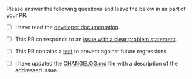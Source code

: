 Please answer the following questions and leave the below in as part of your PR.

- [ ] I have read the [developer documentation](https://github.com/clj-kondo/clj-kondo/blob/master/doc/dev.md).

- [ ] This PR corresponds to an [issue with a clear problem statement](https://github.com/clj-kondo/clj-kondo/blob/master/doc/dev.md#start-with-an-issue-before-writing-code).

- [ ] This PR contains a [test](https://github.com/clj-kondo/clj-kondo/blob/master/doc/dev.md#tests) to prevent against future regressions

- [ ] I have updated the [CHANGELOG.md](https://github.com/clj-kondo/clj-kondo/blob/master/CHANGELOG.md) file with a description of the addressed issue.
